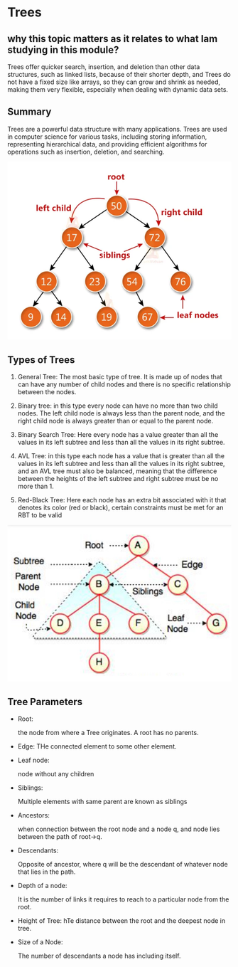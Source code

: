 

# Trees


## why this topic matters as it relates to what Iam studying in this module?

Trees offer quicker search, insertion, and deletion than other data structures, such as linked lists, because of their shorter depth, and Trees do not have a fixed size like arrays, so they can grow and shrink as needed, making them very flexible, especially when dealing with dynamic data sets. 

## Summary

Trees are a powerful data structure with many applications. Trees are used in computer science for various tasks, including storing information, representing hierarchical data, and providing efficient algorithms for operations such as insertion, deletion, and searching.

![In Browser](./Image/14.webp)

## Types of Trees

1. General Tree: The most basic type of tree. It is made up of nodes that can have any number of child nodes and there is  no specific relationship between the nodes.

2. Binary tree: in this type every node can have no more than two child nodes. The left child node is always less than the parent node, and the right child node is always greater than or equal to the parent node. 

3. Binary Search Tree: Here every node has a value greater than all the values in its left subtree and less than all the values in its right subtree. 

4. AVL Tree: in this type each node has a value that is greater than all the values in its left subtree and less than all the values in its right subtree, and an AVL tree must also be balanced, meaning that the difference between the heights of the left subtree and right subtree must be no more than 1.

5. Red-Black Tree: Here each node has an extra bit associated with it that denotes its color (red or black), certain constraints must be met for an RBT to be valid

![In Browser](./Image/15.jpg)

## Tree Parameters

- Root: 

   the node from where a Tree originates. A root has no parents. 

- Edge: 
THe connected element to some other element.

- Leaf node: 

  node without any children

- Siblings: 

  Multiple elements with same parent are known as siblings

- Ancestors: 

  when connection between the root node and a node q, and node lies between the path of root->q.

- Descendants: 

  Opposite of ancestor, where q will be the descendant of whatever node that lies in the path.

- Depth of a node: 

  It is the number of links it requires to reach to a particular node from the root.

- Height of Tree: 
  hTe distance between the root and the deepest node in tree.

- Size of a Node: 

  The number of descendants a node has including itself. 